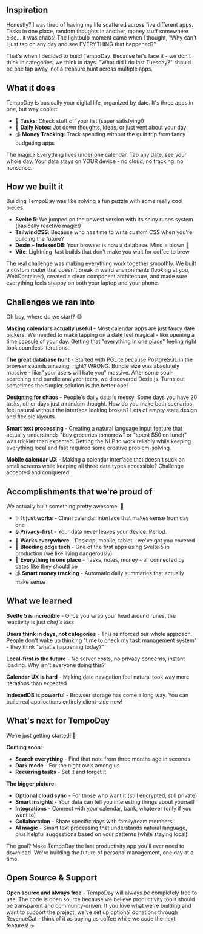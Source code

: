 ## Inspiration

Honestly? I was tired of having my life scattered across five different apps. Tasks in one place, random thoughts in another, money stuff somewhere else... it was chaos! The lightbulb moment came when I thought, "Why can't I just tap on any day and see EVERYTHING that happened?" 

That's when I decided to build TempoDay. Because let's face it - we don't think in categories, we think in days. "What did I do last Tuesday?" should be one tap away, not a treasure hunt across multiple apps.

## What it does

TempoDay is basically your digital life, organized by date. It's three apps in one, but way cooler:

- 🎯 **Tasks**: Check stuff off your list (super satisfying!)
- 📝 **Daily Notes**: Jot down thoughts, ideas, or just vent about your day
- 💰 **Money Tracking**: Track spending without the guilt trip from fancy budgeting apps

The magic? Everything lives under one calendar. Tap any date, see your whole day. Your data stays on YOUR device - no cloud, no tracking, no nonsense.

## How we built it

Building TempoDay was like solving a fun puzzle with some really cool pieces:

- **Svelte 5**: We jumped on the newest version with its shiny runes system (basically reactive magic!)
- **TailwindCSS**: Because who has time to write custom CSS when you're building the future?
- **Dexie + IndexedDB**: Your browser is now a database. Mind = blown 🤯
- **Vite**: Lightning-fast builds that don't make you wait for coffee to brew

The real challenge was making everything work together smoothly. We built a custom router that doesn't break in weird environments (looking at you, WebContainer), created a clean component architecture, and made sure everything feels snappy on both your laptop and your phone.

## Challenges we ran into

Oh boy, where do we start? 😅

**Making calendars actually useful** - Most calendar apps are just fancy date pickers. We needed to make tapping on a date feel magical - like opening a time capsule of your day. Getting that "everything in one place" feeling right took countless iterations.

**The great database hunt** - Started with PGLite because PostgreSQL in the browser sounds amazing, right? WRONG. Bundle size was absolutely massive - like "your users will hate you" massive. After some soul-searching and bundle analyzer tears, we discovered Dexie.js. Turns out sometimes the simpler solution is the better one!

**Designing for chaos** - People's daily data is messy. Some days you have 20 tasks, other days just a random thought. How do you make both scenarios feel natural without the interface looking broken? Lots of empty state design and flexible layouts.

**Smart text processing** - Creating a natural language input feature that actually understands "buy groceries tomorrow" or "spent $50 on lunch" was trickier than expected. Getting the NLP to work reliably while keeping everything local and fast required some creative problem-solving.

**Mobile calendar UX** - Making a calendar interface that doesn't suck on small screens while keeping all three data types accessible? Challenge accepted and conquered!

## Accomplishments that we're proud of

We actually built something pretty awesome! 🎉

- ✨ **It just works** - Clean calendar interface that makes sense from day one
- 🔒 **Privacy-first** - Your data never leaves your device. Period.
- 📱 **Works everywhere** - Desktop, mobile, tablet - we've got you covered
- 🚀 **Bleeding edge tech** - One of the first apps using Svelte 5 in production (we like living dangerously)
- 🎯 **Everything in one place** - Tasks, notes, money - all connected by dates like they should be
- 💰 **Smart money tracking** - Automatic daily summaries that actually make sense

## What we learned

**Svelte 5 is incredible** - Once you wrap your head around runes, the reactivity is just *chef's kiss*

**Users think in days, not categories** - This reinforced our whole approach. People don't wake up thinking "time to check my task management system" - they think "what's happening today?"

**Local-first is the future** - No server costs, no privacy concerns, instant loading. Why isn't everyone doing this?

**Calendar UX is hard** - Making date navigation feel natural took way more iterations than expected

**IndexedDB is powerful** - Browser storage has come a long way. You can build real applications entirely client-side now!

## What's next for TempoDay

We're just getting started! 🚀

**Coming soon:**
- **Search everything** - Find that note from three months ago in seconds
- **Dark mode** - For the night owls among us
- **Recurring tasks** - Set it and forget it

**The bigger picture:**
- **Optional cloud sync** - For those who want it (still encrypted, still private)
- **Smart insights** - Your data can tell you interesting things about yourself
- **Integrations** - Connect with your calendar, bank, whatever (only if you want to)
- **Collaboration** - Share specific days with family/team members
- **AI magic** - Smart text processing that understands natural language, plus helpful suggestions based on your patterns (while staying local)

The goal? Make TempoDay the last productivity app you'll ever need to download. We're building the future of personal management, one day at a time.

## Open Source & Support

**Open source and always free** - TempoDay will always be completely free to use. The code is open source because we believe productivity tools should be transparent and community-driven. If you love what we're building and want to support the project, we've set up optional donations through RevenueCat - think of it as buying us coffee while we code the next features! ☕